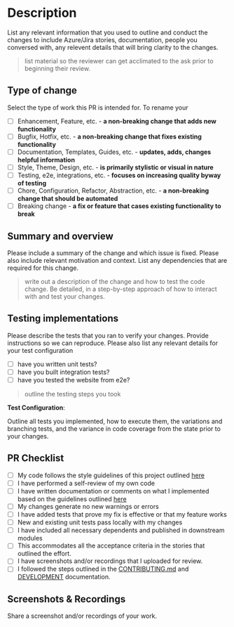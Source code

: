 # Description

List any relevant information that you used to outline and conduct the changes to include Azure/Jira stories, documentation, people you conversed with, any relevent details that will bring clarity to the changes.

> list material so the reviewer can get acclimated to the ask prior to beginning their review.

## Type of change

Select the type of work this PR is intended for. To rename your 

- [ ] Enhancement, Feature, etc. - **a non-breaking change that adds new functionality**
- [ ] Bugfix, Hotfix, etc. - **a non-breaking change that fixes existing functionality**
- [ ] Documentation, Templates, Guides, etc. - **updates, adds, changes helpful information**
- [ ] Style, Theme, Design, etc. - **is primarily stylistic or visual in nature**
- [ ] Testing, e2e, integrations, etc. - **focuses on increasing quality byway of testing**
- [ ] Chore, Configuration, Refactor, Abstraction, etc. - **a non-breaking change that should be automated**
- [ ] Breaking change - **a fix or feature that cases existing functionality to break**

## Summary and overview

Please include a summary of the change and which issue is fixed. Please also include relevant motivation and context. List any dependencies that are required for this change.

> write out a description of the change and how to test the code change. Be detailed, in a step-by-step approach of how to interact with and test your changes.

## Testing implementations

Please describe the tests that you ran to verify your changes. Provide instructions so we can reproduce. Please also list any relevant details for your test configuration

- [ ] have you written unit tests?
- [ ] have you built integration tests?
- [ ] have you tested the website from e2e?

> outline the testing steps you took

**Test Configuration**:

Outline all tests you implemented, how to execute them, the variations and branching tests, and the variance in code coverage from the state prior to your changes.

## PR Checklist

- [ ] My code follows the style guidelines of this project outlined [here](./DEVELOPMENT.md)
- [ ] I have performed a self-review of my own code
- [ ] I have written documentation or comments on what I implemented based on the guidelines outlined [here](./DEVELOPMENT.md)
- [ ] My changes generate no new warnings or errors
- [ ] I have added tests that prove my fix is effective or that my feature works
- [ ] New and existing unit tests pass locally with my changes
- [ ] I have included all necessary dependents and published in downstream modules
- [ ] This accommodates all the acceptance criteria in the stories that outlined the effort.
- [ ] I have screenshots and/or recordings that I uploaded for review.
- [ ] I followed the steps outlined in the [CONTRIBUTING.md](./CONTRIBUTING.md) and [DEVELOPMENT](./DEVELOPMENT.md) documentation.

## Screenshots & Recordings

Share a screenshot and/or recordings of your work.
